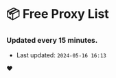 # :package: Free Proxy List
### Updated every 15 minutes.

- Last updated: `2024-05-16 16:13`

:heart:
